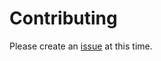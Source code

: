 # Contributing

Please create an [issue](https://github.com/TheYule/bowling-rs/issues/new) at this time.